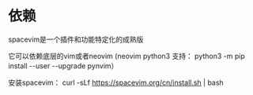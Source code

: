 # 依赖 

spacevim是一个插件和功能特定化的成熟版 

它可以依赖底层的vim或者neovim 
(neovim python3 支持： python3 -m pip install --user --upgrade pynvim）


安装spacevim：
curl -sLf https://spacevim.org/cn/install.sh | bash